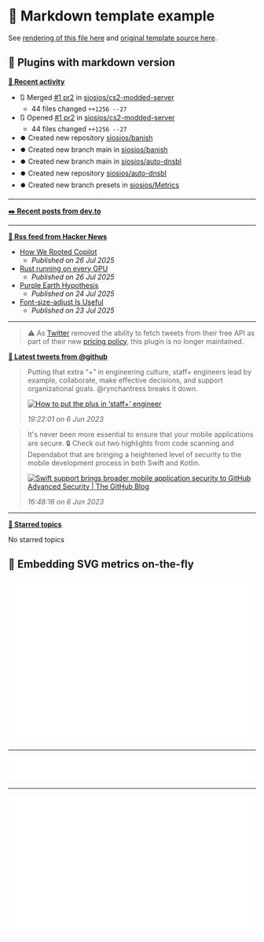 # 📒 Markdown template example

See [rendering of this file here](https://github.com/siosios/metrics/blob/examples/metrics.markdown.full.md) and [original template source here](https://github.com/siosios/metrics/blob/master/source/templates/markdown/example.md).

## 🧩 Plugins with markdown version

**[📰 Recent activity](https://github.com/siosios)**
* 🔃 Merged [#1 pr2](https://github.com/siosios/cs2-modded-server/pull/1) in [siosios/cs2-modded-server](https://github.com/siosios/cs2-modded-server)
  * 44 files changed `++1256 --27`
* 🔃 Opened [#1 pr2](https://github.com/siosios/cs2-modded-server/pull/1) in [siosios/cs2-modded-server](https://github.com/siosios/cs2-modded-server)
  * 44 files changed `++1256 --27`
* ⏺️ Created new repository  [siosios/banish](https://github.com/siosios/banish)
* ⏺️ Created new branch main in [siosios/banish](https://github.com/siosios/banish)
* ⏺️ Created new branch main in [siosios/auto-dnsbl](https://github.com/siosios/auto-dnsbl)
* ⏺️ Created new repository  [siosios/auto-dnsbl](https://github.com/siosios/auto-dnsbl)
* ⏺️ Created new branch presets in [siosios/Metrics](https://github.com/siosios/Metrics)


___

**[✒️ Recent posts from dev.to](https://dev.to/siosios)**


___

**[🗼 Rss feed from Hacker News](https://news.ycombinator.com/)**
* [How We Rooted Copilot](https://research.eye.security/how-we-rooted-copilot/)
  * *Published on 26 Jul 2025*
* [Rust running on every GPU](https://rust-gpu.github.io/blog/2025/07/25/rust-on-every-gpu/)
  * *Published on 26 Jul 2025*
* [Purple Earth Hypothesis](https://en.wikipedia.org/wiki/Purple_Earth_hypothesis)
  * *Published on 24 Jul 2025*
* [Font-size-adjust Is Useful](https://matklad.github.io/2025/07/16/font-size-adjust.html)
  * *Published on 23 Jul 2025*


___

> ⚠️ As [Twitter](https://twitter.com) removed the ability to fetch tweets from their free API as part of their new [pricing policy](https://developer.twitter.com/en/docs/twitter-api/getting-started/about-twitter-api), this plugin is no longer maintained.

<!--  -->
<!-- Example rendering before the plugin was deprecated
-->

**[🐤 Latest tweets from @github](https://twitter.com/github)**
> Putting that extra “+” in engineering culture, staff+ engineers lead by example, collaborate, make effective decisions, and support organizational goals. <span class="mention">@rynchantress</span> breaks it down.
>
> <a href="GitHub"><img src="https://images.ctfassets.net/s5uo95nf6njh/3sBQCkU6O0Lwc2Tp2LkMrU/e20b22c6ecaa66be267ebdf2d7774816/1920x1080-ReadMe-Site_Hero-Ryn_Daniels.jpg" alt="How to put the plus in ‘staff+’ engineer " height="200"></a>
>
> *19:22:01 on 6 Jun 2023*

> It's never been more essential to ensure that your mobile applications are secure. 🔒 Check out two highlights from code scanning and Dependabot that are bringing a heightened level of security to the mobile development process in both Swift and Kotlin.
>
> <a href="The GitHub Blog"><img src="https://github.blog/wp-content/uploads/2023/05/1200.630-Security-wLogo.png" alt="Swift support brings broader mobile application security to GitHub Advanced Security | The GitHub Blog" height="200"></a>
>
> *16:48:16 on 6 Jun 2023*

<!--
-->

___

**[📌 Starred topics](https://github.com/siosios?tab=stars)**

No starred topics


## 🎈 Embedding SVG metrics on-the-fly

<img src="https://github.com/siosios/metrics/blob/examples/.cache/example-isocalendar.svg">

___

<img src="https://github.com/siosios/metrics/blob/examples/.cache/example-languages-pdf.svg">

___

<img src="https://github.com/siosios/metrics/blob/examples/.cache/example-base-pdf.svg">
